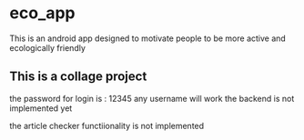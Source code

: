 # eco_app

This is an android app designed to motivate people to be more active and ecologically friendly

## This is a collage project

the password for login is : 12345
any username will work
the backend is not implemented yet

the article checker functiionality is not implemented